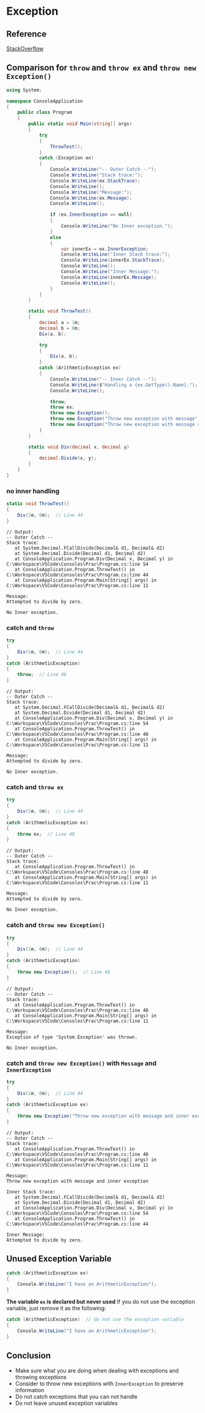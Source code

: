 # Exception

## Reference
[StackOverflow](http://stackoverflow.com/questions/730250/is-there-a-difference-between-throw-and-throw-ex)

## Comparison for `throw` and `throw ex` and `throw new Exception()`
```csharp
using System;

namespace ConsoleApplication
{
    public class Program
    {
        public static void Main(string[] args)
        {
            try
            {
                ThrowTest();
            }
            catch (Exception ex)
            {
                Console.WriteLine("-- Outer Catch --");
                Console.WriteLine("Stack trace:");
                Console.WriteLine(ex.StackTrace);
                Console.WriteLine();
                Console.WriteLine("Message:");
                Console.WriteLine(ex.Message);
                Console.WriteLine();

                if (ex.InnerException == null)
                {
                    Console.WriteLine("No Inner exception.");
                }
                else
                {
                    var innerEx = ex.InnerException;
                    Console.WriteLine("Inner Stack trace:");
                    Console.WriteLine(innerEx.StackTrace);
                    Console.WriteLine();
                    Console.WriteLine("Inner Message:");
                    Console.WriteLine(innerEx.Message);
                    Console.WriteLine();
                }
            }
        }

        static void ThrowTest()
        {
            decimal a = 1m;
            decimal b = 0m;
            Div(a, b);

            try
            {
                Div(a, b);
            }
            catch (ArithmeticException ex)
            {
                Console.WriteLine("-- Inner Catch --");
                Console.WriteLine($"Handling a {ex.GetType().Name}.");
                Console.WriteLine();

                throw;
                throw ex;
                throw new Exception();
                throw new Exception("Throw new exception with message");
                throw new Exception("Throw new exception with message and inner exception", ex);
            }
        }

        static void Div(decimal x, decimal y)
        {
            decimal.Divide(x, y);
        }
    }
}
```

### no inner handling
```csharp
static void ThrowTest()
{
    Div(1m, 0m);  // Line 44
}
```
```
// Output:
-- Outer Catch --
Stack trace:
   at System.Decimal.FCallDivide(Decimal& d1, Decimal& d2)
   at System.Decimal.Divide(Decimal d1, Decimal d2)
   at ConsoleApplication.Program.Div(Decimal x, Decimal y) in C:\Workspace\VSCode\Consoles\Prac\Program.cs:line 54
   at ConsoleApplication.Program.ThrowTest() in C:\Workspace\VSCode\Consoles\Prac\Program.cs:line 44
   at ConsoleApplication.Program.Main(String[] args) in C:\Workspace\VSCode\Consoles\Prac\Program.cs:line 11

Message:
Attempted to divide by zero.

No Inner exception.
```

### catch and `throw`
```csharp
try
{
    Div(1m, 0m);  // Line 44
}
catch (ArithmeticException)
{
    throw;  // Line 48
}
```
```
// Output:
-- Outer Catch --
Stack trace:
   at System.Decimal.FCallDivide(Decimal& d1, Decimal& d2)
   at System.Decimal.Divide(Decimal d1, Decimal d2)
   at ConsoleApplication.Program.Div(Decimal x, Decimal y) in C:\Workspace\VSCode\Consoles\Prac\Program.cs:line 54
   at ConsoleApplication.Program.ThrowTest() in C:\Workspace\VSCode\Consoles\Prac\Program.cs:line 48
   at ConsoleApplication.Program.Main(String[] args) in C:\Workspace\VSCode\Consoles\Prac\Program.cs:line 11

Message:
Attempted to divide by zero.

No Inner exception.
```

### catch and `throw ex`
```csharp
try
{
    Div(1m, 0m);  // Line 44
}
catch (ArithmeticException ex)
{
    throw ex;  // Line 48
}
```
```
// Output:
-- Outer Catch --
Stack trace:
   at ConsoleApplication.Program.ThrowTest() in C:\Workspace\VSCode\Consoles\Prac\Program.cs:line 48
   at ConsoleApplication.Program.Main(String[] args) in C:\Workspace\VSCode\Consoles\Prac\Program.cs:line 11

Message:
Attempted to divide by zero.

No Inner exception.
```

### catch and `throw new Exception()`
```csharp
try
{
    Div(1m, 0m);  // Line 44
}
catch (ArithmeticException)
{
    throw new Exception();  // Line 48
}
```
```
// Output:
-- Outer Catch --
Stack trace:
   at ConsoleApplication.Program.ThrowTest() in C:\Workspace\VSCode\Consoles\Prac\Program.cs:line 48
   at ConsoleApplication.Program.Main(String[] args) in C:\Workspace\VSCode\Consoles\Prac\Program.cs:line 11

Message:
Exception of type 'System.Exception' was thrown.

No Inner exception.
```

### catch and `throw new Exception()` with `Message` and `InnerException`
```csharp
try
{
    Div(1m, 0m);  // Line 44
}
catch (ArithmeticException ex)
{
    throw new Exception("Throw new exception with message and inner exception", ex);  // Line 48
}
```
```
// Output:
-- Outer Catch --
Stack trace:
   at ConsoleApplication.Program.ThrowTest() in C:\Workspace\VSCode\Consoles\Prac\Program.cs:line 48
   at ConsoleApplication.Program.Main(String[] args) in C:\Workspace\VSCode\Consoles\Prac\Program.cs:line 11

Message:
Throw new exception with message and inner exception

Inner Stack trace:
   at System.Decimal.FCallDivide(Decimal& d1, Decimal& d2)
   at System.Decimal.Divide(Decimal d1, Decimal d2)
   at ConsoleApplication.Program.Div(Decimal x, Decimal y) in C:\Workspace\VSCode\Consoles\Prac\Program.cs:line 54
   at ConsoleApplication.Program.ThrowTest() in C:\Workspace\VSCode\Consoles\Prac\Program.cs:line 44

Inner Message:
Attempted to divide by zero.
```

## Unused Exception Variable
```csharp
catch (ArithmeticException ex)
{
    Console.WriteLine("I have an ArithmeticException");
}
```
**The variable `ex` is declared but never used**
If you do not use the exception variable, just remove it as the following:
```csharp
catch (ArithmeticException)  // do not use the exception variable
{
    Console.WriteLine("I have an ArithmeticException");
}
```

## Conclusion
- Make sure what you are doing when dealing with exceptions and throwing exceptions
- Consider to throw new exceptions with `InnerException` to preserve information
- Do not catch exceptions that you can not handle
- Do not leave unused exception variables
